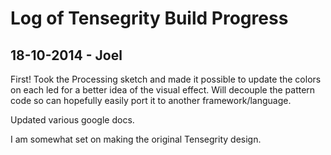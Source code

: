 # Log of Tensegrity Build Progress

## 18-10-2014 - Joel

First! Took the Processing sketch and made it possible to update
the colors on each led for a better idea of the visual effect. Will
decouple the pattern code so can hopefully easily port it to another
framework/language.

Updated various google docs.

I am somewhat set on making the original Tensegrity design.
